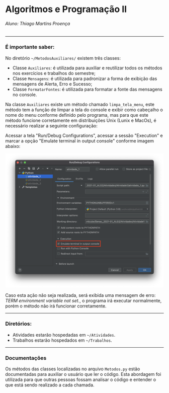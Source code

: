# Algoritmos e Programação II
###### Aluno: Thiago Martins Proença

---

### É importante saber:
No diretório `~/MetodosAuxiliares/` existem três classes:
- Classe `Auxiliares`: é utilizada para auxiliar e reutilizar todos os métodos nos exercícios e trabalhos do semestre;
- Classe `Mensagens`: é utilizada para padronizar a forma de exibição das mensagens de Alerta, Erro e Sucesso;
- Classe `FormatarFontes`: é utilizada para formatar a fonte das mensagens no console.

Na classe `Auxiliares` existe um método chamado `limpa_tela_menu`, este método tem a função de limpar a tela do console 
e exibir como cabeçalho o nome do menu conforme definido pelo 
programa, mas para que este método funcione corretamente em distribuições Unix (Lunix e MacOs), é necessário realizar
a seguinte configuração:

Acessar a tela "Run/Debug Configurations", acessar a sessão "Execution" e marcar a opção "Emulate terminal in output 
console" conforme imagem abaixo:

![img.png](img.png)

Caso esta ação não seja realizada, será exibida uma mensagem de erro: _TERM environment variable not set._, o 
programa irá executar normalmente, porém o método não irá funcionar corretamente.

---

### Diretórios:
- Atividades estarão hospedadas em `~/Atividades`.
- Trabalhos estarão hospedados em `~/Trabalhos`.

---

### Documentações
Os métodos das classes localizadas no arquivo `Metodos.py` estão documentadas para auxiliar o usuário que ler o código.
Esta abordagem foi utilizada para que outras pessoas fossam analisar o código e entender o que está sendo realizado a 
cada chamada.